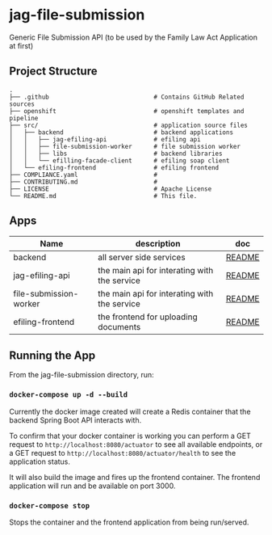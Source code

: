 # jag-file-submission

Generic File Submission API (to be used by the Family Law Act Application at first)

## Project Structure

    .
    ├── .github                             # Contains GitHub Related sources
    ├── openshift                           # openshift templates and pipeline
    ├── src/                                # application source files
    │   ├── backend                         # backend applications
    │   │   ├── jag-efiling-api             # efiling api
    │   │   ├── file-submission-worker      # file submission worker	
    │   │   ├── libs                        # backend libraries
    │   │   └── efilling-facade-client      # efiling soap client	
    │   └── efiling-frontend                # efiling frontend
    ├── COMPLIANCE.yaml                     #
    ├── CONTRIBUTING.md                     #
    ├── LICENSE                             # Apache License
    └── README.md                           # This file.

## Apps

| Name                    | description                                  | doc                                             |
| ----------------        | -------------------------------------------- | ----------------------------------------------- |
| backend                 | all server side services                     | [README](src/backend/README.md) |
| jag-efiling-api         | the main api for interating with the service | [README](src/backend/jag-efiling-api/README.md) |
| file-submission-worker  | the main api for interating with the service | [README](src/backend/file-submission-worker/README.md) |
| efiling-frontend        | the frontend for uploading documents         | [README](src/efiling-frontend/README.md)        |

## Running the App

From the jag-file-submission directory, run:

### `docker-compose up -d --build`

Currently the docker image created will create a Redis container that the backend Spring Boot API interacts with.

To confirm that your docker container is working you can perform a GET request to ```http://localhost:8080/actuator``` to see all available endpoints, or a GET request to ```http://localhost:8080/actuator/health``` to see the application status.

It will also build the image and fires up the frontend container. The frontend application will run and be available on port 3000.

### `docker-compose stop`

Stops the container and the frontend application from being run/served.
